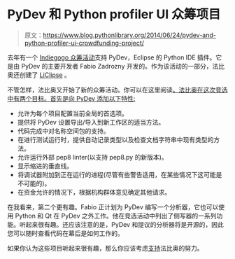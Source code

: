 # PyDev 和 Python profiler UI 众筹项目

> 原文：<https://www.blog.pythonlibrary.org/2014/06/24/pydev-and-python-profiler-ui-crowdfunding-project/>

去年有一个 [Indiegogo 众筹活动](https://www.indiegogo.com/projects/pydev-and-liclipse-for-a-fast-sexy-and-dark-eclipse)支持 PyDev，Eclipse 的 Python IDE 插件。它是由 PyDev 的主要开发者 Fabio Zadrozny 开发的。作为该活动的一部分，法比奥还创建了 [LiClipse](http://brainwy.github.io/liclipse/) 。

不管怎样，法比奥又开始了新的众筹活动。你可以在这里阅读[。法比奥在这次竞选中有两个目标。首先是向 PyDev 添加以下特性:](https://sw-brainwy.rhcloud.com/support/pydev-2014/)

*   允许为每个项目配置当前全局的首选项。
*   提供将 PyDev 设置导出/导入到新工作区的适当方法。
*   代码完成中对名称空间包的支持。
*   在进行测试运行时，提供自动记录类型以及检查文档字符串中现有类型的方法。
*   允许运行外部 pep8 linter(以支持 pep8.py 的新版本)。
*   显示缩进的垂直线。
*   将调试器附加到正在运行的进程(尽管有些警告适用，在某些情况下这可能是不可能的)。
*   在资金允许的情况下，根据机构群体意见确定其他请求。

在我看来，第二个更有趣。Fabio 正计划为 PyDev 编写一个分析器，它也可以使用 Python 和 Qt 在 PyDev 之外工作。他在竞选活动中列出了侧写器的一系列功能。听起来很有趣。还应该注意的是，PyDev 和提议的分析器将是开源的，因此您可以随时查看代码在幕后是如何工作的。

如果你认为这些项目听起来很有趣，那么你应该考虑[支持](https://sw-brainwy.rhcloud.com/support/pydev-2014/)法比奥的努力。